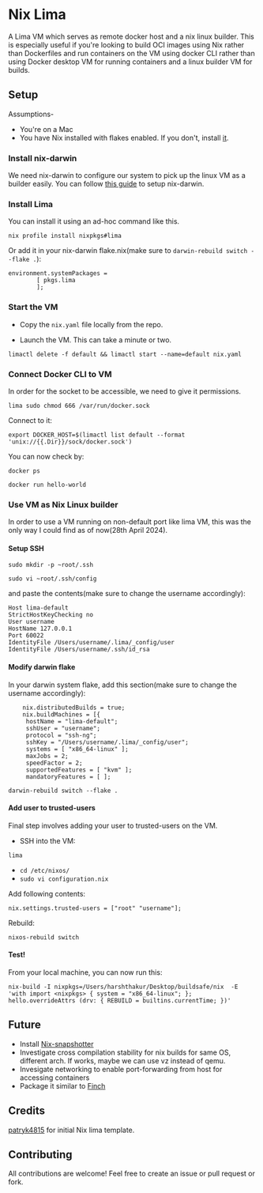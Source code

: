 # Nix Lima 

A Lima VM which serves as remote docker host and a nix linux builder. This is especially useful if you're looking to build OCI images using Nix rather than Dockerfiles and run containers on the VM using docker CLI rather than using Docker desktop VM for running containers and a linux builder VM for builds. 


## Setup

Assumptions-
* You're on a Mac
* You have Nix installed with flakes enabled. If you don't, install [it](https://github.com/DeterminateSystems/nix-installer). 

### Install nix-darwin
We need nix-darwin to configure our system to pick up the linux VM as a builder easily. 
You can follow [this guide](https://github.com/LnL7/nix-darwin?tab=readme-ov-file#flakes) to setup nix-darwin. 

### Install Lima

You can install it using an ad-hoc command like this. 
```
nix profile install nixpkgs#lima
```
Or add it in your nix-darwin flake.nix(make sure to `darwin-rebuild switch --flake .`):
```
environment.systemPackages =
        [ pkgs.lima
        ];
```

### Start the VM
* Copy the `nix.yaml` file locally from the repo.

* Launch the VM. This can take a minute or two. 
```
limactl delete -f default && limactl start --name=default nix.yaml
```

### Connect Docker CLI to VM

In order for the socket to be accessible, we need to give it permissions. 
```
lima sudo chmod 666 /var/run/docker.sock
```

Connect to it:
```
export DOCKER_HOST=$(limactl list default --format 'unix://{{.Dir}}/sock/docker.sock')
```

You can now check by:
```
docker ps
```

```
docker run hello-world
```


### Use VM as Nix Linux builder

In order to use a VM running on non-default port like lima VM, this was the only way I could find as of now(28th April 2024). 

#### Setup SSH 

```
sudo mkdir -p ~root/.ssh
```

```
sudo vi ~root/.ssh/config
```

and paste the contents(make sure to change the username accordingly):
```
Host lima-default
StrictHostKeyChecking no
User username
HostName 127.0.0.1
Port 60022
IdentityFile /Users/username/.lima/_config/user
IdentityFile /Users/username/.ssh/id_rsa
```

#### Modify darwin flake

In your darwin system flake, add this section(make sure to change the username accordingly):
```
    nix.distributedBuilds = true;
    nix.buildMachines = [{
     hostName = "lima-default";
     sshUser = "username";
     protocol = "ssh-ng";
     sshKey = "/Users/username/.lima/_config/user";
     systems = [ "x86_64-linux" ];
     maxJobs = 2;
     speedFactor = 2;
     supportedFeatures = [ "kvm" ];
     mandatoryFeatures = [ ];
```

```
darwin-rebuild switch --flake .
```

#### Add user to trusted-users
Final step involves adding your user to trusted-users on the VM. 

* SSH into the VM:
```
lima
```
* `cd /etc/nixos/`
* `sudo vi configuration.nix`

Add following contents:
```
nix.settings.trusted-users = ["root" "username"];
```

Rebuild:
```
nixos-rebuild switch
```


#### Test!
From your local machine, you can now run this:
```
nix-build -I nixpkgs=/Users/harshthakur/Desktop/buildsafe/nix  -E 'with import <nixpkgs> { system = "x86_64-linux"; }; hello.overrideAttrs (drv: { REBUILD = builtins.currentTime; })'
```


## Future
* Install [Nix-snapshotter](https://github.com/pdtpartners/nix-snapshotter?tab=readme-ov-file)
* Investigate cross compilation stability for nix builds for same OS, different arch. If works, maybe we can use vz instead of qemu.
* Invesigate networking to enable port-forwarding from host for accessing containers
* Package it similar to [Finch](https://github.com/runfinch/finch)


## Credits
[patryk4815](https://github.com/patryk4815/ctftools/tree/master/lima-vm) for initial Nix lima template.

## Contributing
All contributions are welcome! Feel free to create an issue or pull request or fork.

